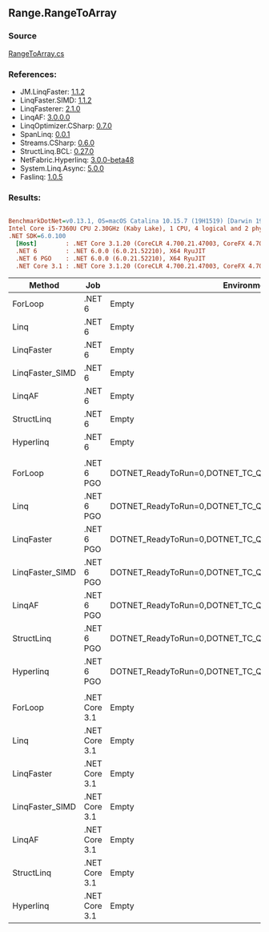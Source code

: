 ﻿## Range.RangeToArray

### Source
[RangeToArray.cs](../LinqBenchmarks/Range/RangeToArray.cs)

### References:
- JM.LinqFaster: [1.1.2](https://www.nuget.org/packages/JM.LinqFaster/1.1.2)
- LinqFaster.SIMD: [1.1.2](https://www.nuget.org/packages/LinqFaster.SIMD/1.0.3)
- LinqFasterer: [2.1.0](https://www.nuget.org/packages/LinqFasterer/2.1.0)
- LinqAF: [3.0.0.0](https://www.nuget.org/packages/LinqAF/3.0.0.0)
- LinqOptimizer.CSharp: [0.7.0](https://www.nuget.org/packages/LinqOptimizer.CSharp/0.7.0)
- SpanLinq: [0.0.1](https://www.nuget.org/packages/SpanLinq/0.0.1)
- Streams.CSharp: [0.6.0](https://www.nuget.org/packages/Streams.CSharp/0.6.0)
- StructLinq.BCL: [0.27.0](https://www.nuget.org/packages/StructLinq/0.27.0)
- NetFabric.Hyperlinq: [3.0.0-beta48](https://www.nuget.org/packages/NetFabric.Hyperlinq/3.0.0-beta48)
- System.Linq.Async: [5.0.0](https://www.nuget.org/packages/System.Linq.Async/5.0.0)
- Faslinq: [1.0.5](https://www.nuget.org/packages/Faslinq/1.0.5)

### Results:
``` ini

BenchmarkDotNet=v0.13.1, OS=macOS Catalina 10.15.7 (19H1519) [Darwin 19.6.0]
Intel Core i5-7360U CPU 2.30GHz (Kaby Lake), 1 CPU, 4 logical and 2 physical cores
.NET SDK=6.0.100
  [Host]        : .NET Core 3.1.20 (CoreCLR 4.700.21.47003, CoreFX 4.700.21.47101), X64 RyuJIT
  .NET 6        : .NET 6.0.0 (6.0.21.52210), X64 RyuJIT
  .NET 6 PGO    : .NET 6.0.0 (6.0.21.52210), X64 RyuJIT
  .NET Core 3.1 : .NET Core 3.1.20 (CoreCLR 4.700.21.47003, CoreFX 4.700.21.47101), X64 RyuJIT


```
|          Method |           Job |                                                EnvironmentVariables |       Runtime | Start | Count |      Mean |    Error |    StdDev |    Median |        Ratio | RatioSD |  Gen 0 | Allocated |
|---------------- |-------------- |-------------------------------------------------------------------- |-------------- |------ |------ |----------:|---------:|----------:|----------:|-------------:|--------:|-------:|----------:|
|         ForLoop |        .NET 6 |                                                               Empty |      .NET 6.0 |     0 |   100 | 107.42 ns | 3.024 ns |  8.429 ns | 106.11 ns |     baseline |         | 0.2027 |     424 B |
|            Linq |        .NET 6 |                                                               Empty |      .NET 6.0 |     0 |   100 | 105.85 ns | 2.199 ns |  5.558 ns | 104.15 ns | 1.01x faster |   0.09x | 0.2217 |     464 B |
|      LinqFaster |        .NET 6 |                                                               Empty |      .NET 6.0 |     0 |   100 |  82.37 ns | 1.055 ns |  0.936 ns |  82.11 ns | 1.32x faster |   0.13x | 0.2027 |     424 B |
| LinqFaster_SIMD |        .NET 6 |                                                               Empty |      .NET 6.0 |     0 |   100 |  47.36 ns | 1.009 ns |  2.061 ns |  46.79 ns | 2.28x faster |   0.19x | 0.2027 |     424 B |
|          LinqAF |        .NET 6 |                                                               Empty |      .NET 6.0 |     0 |   100 | 227.13 ns | 4.298 ns |  3.810 ns | 227.13 ns | 2.10x slower |   0.19x | 0.2027 |     424 B |
|      StructLinq |        .NET 6 |                                                               Empty |      .NET 6.0 |     0 |   100 | 100.95 ns | 2.754 ns |  7.902 ns |  98.70 ns | 1.07x faster |   0.12x | 0.2027 |     424 B |
|       Hyperlinq |        .NET 6 |                                                               Empty |      .NET 6.0 |     0 |   100 |  61.10 ns | 1.598 ns |  4.480 ns |  60.32 ns | 1.77x faster |   0.18x | 0.2027 |     424 B |
|                 |               |                                                                     |               |       |       |           |          |           |           |              |         |        |           |
|         ForLoop |    .NET 6 PGO | DOTNET_ReadyToRun=0,DOTNET_TC_QuickJitForLoops=1,DOTNET_TieredPGO=1 |      .NET 6.0 |     0 |   100 |  96.61 ns | 1.616 ns |  1.433 ns |  96.20 ns |     baseline |         | 0.2027 |     424 B |
|            Linq |    .NET 6 PGO | DOTNET_ReadyToRun=0,DOTNET_TC_QuickJitForLoops=1,DOTNET_TieredPGO=1 |      .NET 6.0 |     0 |   100 |  98.57 ns | 1.785 ns |  2.125 ns |  99.03 ns | 1.03x slower |   0.02x | 0.2217 |     464 B |
|      LinqFaster |    .NET 6 PGO | DOTNET_ReadyToRun=0,DOTNET_TC_QuickJitForLoops=1,DOTNET_TieredPGO=1 |      .NET 6.0 |     0 |   100 |  90.62 ns | 4.341 ns | 11.955 ns |  86.35 ns | 1.05x faster |   0.12x | 0.2027 |     424 B |
| LinqFaster_SIMD |    .NET 6 PGO | DOTNET_ReadyToRun=0,DOTNET_TC_QuickJitForLoops=1,DOTNET_TieredPGO=1 |      .NET 6.0 |     0 |   100 |  50.08 ns | 1.682 ns |  4.771 ns |  49.82 ns | 1.83x faster |   0.11x | 0.2027 |     424 B |
|          LinqAF |    .NET 6 PGO | DOTNET_ReadyToRun=0,DOTNET_TC_QuickJitForLoops=1,DOTNET_TieredPGO=1 |      .NET 6.0 |     0 |   100 | 249.54 ns | 4.962 ns | 14.317 ns | 247.72 ns | 2.67x slower |   0.17x | 0.2027 |     424 B |
|      StructLinq |    .NET 6 PGO | DOTNET_ReadyToRun=0,DOTNET_TC_QuickJitForLoops=1,DOTNET_TieredPGO=1 |      .NET 6.0 |     0 |   100 |  97.30 ns | 2.042 ns |  1.910 ns |  96.79 ns | 1.01x slower |   0.02x | 0.2027 |     424 B |
|       Hyperlinq |    .NET 6 PGO | DOTNET_ReadyToRun=0,DOTNET_TC_QuickJitForLoops=1,DOTNET_TieredPGO=1 |      .NET 6.0 |     0 |   100 |  55.50 ns | 1.419 ns |  4.094 ns |  54.77 ns | 1.62x faster |   0.10x | 0.2027 |     424 B |
|                 |               |                                                                     |               |       |       |           |          |           |           |              |         |        |           |
|         ForLoop | .NET Core 3.1 |                                                               Empty | .NET Core 3.1 |     0 |   100 |  96.98 ns | 2.006 ns |  4.528 ns |  95.75 ns |     baseline |         | 0.2027 |     424 B |
|            Linq | .NET Core 3.1 |                                                               Empty | .NET Core 3.1 |     0 |   100 | 118.67 ns | 2.369 ns |  3.243 ns | 117.19 ns | 1.23x slower |   0.07x | 0.2217 |     464 B |
|      LinqFaster | .NET Core 3.1 |                                                               Empty | .NET Core 3.1 |     0 |   100 |  98.32 ns | 2.011 ns |  3.248 ns |  97.13 ns | 1.01x slower |   0.06x | 0.2027 |     424 B |
| LinqFaster_SIMD | .NET Core 3.1 |                                                               Empty | .NET Core 3.1 |     0 |   100 |  45.98 ns | 0.961 ns |  1.829 ns |  45.25 ns | 2.12x faster |   0.10x | 0.2027 |     424 B |
|          LinqAF | .NET Core 3.1 |                                                               Empty | .NET Core 3.1 |     0 |   100 | 280.21 ns | 5.107 ns |  8.391 ns | 278.30 ns | 2.89x slower |   0.16x | 0.2027 |     424 B |
|      StructLinq | .NET Core 3.1 |                                                               Empty | .NET Core 3.1 |     0 |   100 |  95.99 ns | 1.212 ns |  1.659 ns |  95.52 ns | 1.01x faster |   0.05x | 0.2027 |     424 B |
|       Hyperlinq | .NET Core 3.1 |                                                               Empty | .NET Core 3.1 |     0 |   100 |  57.32 ns | 2.963 ns |  8.597 ns |  55.15 ns | 1.59x faster |   0.22x | 0.2027 |     424 B |
